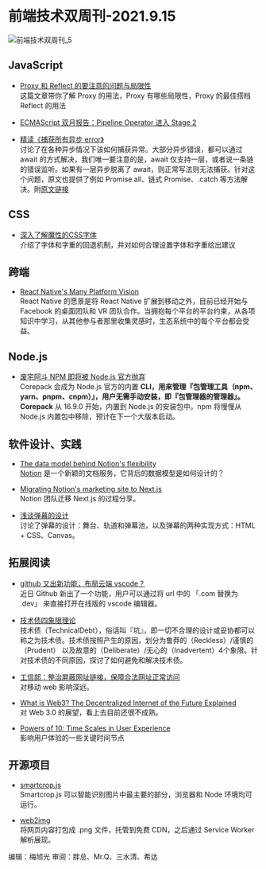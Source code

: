# 前端技术双周刊-2021.9.15

![前端技术双周刊_5](https://user-images.githubusercontent.com/9262426/133365355-b3feb0ab-a3db-4659-ab39-1b15bccc869e.png)

## JavaScript

- [Proxy 和 Reflect 的要注意的问题与局限性](https://zhuanlan.zhihu.com/p/407282042)
<br>这篇文章带你了解 Proxy 的用法，Proxy 有哪些局限性，Proxy 的最佳搭档 Reflect 的用法

- [ECMAScript 双月报告：Pipeline Operator 进入 Stage 2](https://mp.weixin.qq.com/s?__biz=Mzg4MjE5OTI4Mw==&mid=2247488881&idx=1&sn=ddc988a16cb5fb1c9b34b3a14ceb28c1&scene=21)

- [精读《捕获所有异步 error》](https://zhuanlan.zhihu.com/p/407228656)
<br>讨论了在各种异步情况下该如何捕获异常。大部分异步错误，都可以通过 await 的方式解决，我们唯一要注意的是，await 仅支持一层，或者说一条链的错误监听。如果有一层异步脱离了 await，则正常写法则无法捕获。针对这个问题，原文也提供了例如 Promise.all、链式 Promise、.catch 等方法解决。附[原文链接](https://advancedweb.hu/how-to-avoid-uncaught-async-errors-in-javascript/)

## CSS

- [深入了解魔性的CSS字体](https://mp.weixin.qq.com/s/XjLfsQH78XEDQ4xCd_FHlw)
<br>介绍了字体和字重的回退机制，并对如何合理设置字体和字重给出建议

## 跨端

- [React Native's Many Platform Vision](https://reactnative.dev/blog/2021/08/26/many-platform-vision)
<br>React Native 的愿景是将 React Native 扩展到移动之外，目前已经开始与 Facebook 的桌面团队和 VR 团队合作。当拥抱每个平台的平台约束，从各项知识中学习，从其他参与者那里收集灵感时，生态系统中的每个平台都会受益。

## Node.js

- [废宅阿斗 NPM 即将被 Node.js 官方抛弃](https://zhuanlan.zhihu.com/p/408122100)
<br>Corepack 会成为 Node.js 官方的内置 **CLI，用来管理『包管理工具（npm、yarn、pnpm、cnpm）』，用户无需手动安装，即『包管理器的管理器』。Corepack** 从 16.9.0 开始，内置到 Node.js 的安装包中。npm 将慢慢从 Node.js 内置包中移除，预计在下一个大版本启动。

## 软件设计、实践

- [The data model behind Notion's flexibility](https://www.notion.so/blog/data-model-behind-notion)
<br>[Notion](https://www.notion.so/) 是一个新颖的文档服务，它背后的数据模型是如何设计的？

- [Migrating Notion's marketing site to Next.js](https://www.notion.so/blog/migrating-notion-marketing-to-next-js)
<br>Notion 团队迁移 Next.js 的过程分享。

- [浅谈弹幕的设计](https://mp.weixin.qq.com/s?__biz=MzkxNTIwMzU5OQ==&mid=2247487416&idx=1&sn=e6f3e61bd722803565fda608ab975a31)
<br>讨论了弹幕的设计：舞台、轨道和弹幕池，以及弹幕的两种实现方式：HTML + CSS、Canvas。

## 拓展阅读

- [github 又出新功能，布局云端 vscode？](https://mp.weixin.qq.com/s/fRdEkLvxNI2cEGbVJ6pxBA)
<br>近日 Github 新出了一个功能，用户可以通过将 url 中的 「.com 替换为 .dev」 来直接打开在线版的 vscode 编辑器。

- [技术债四象限理论](https://xie.infoq.cn/article/e2bdb0789216f0c6a132d3812)
<br>技术债（TechnicalDebt），俗话叫『坑』，即一切不合理的设计或妥协都可以称之为技术债。技术债按照产生的原因，划分为鲁莽的（Reckless）/谨慎的（Prudent） 以及故意的（Deliberate）/无心的（Inadvertent）4个象限。针对技术债的不同原因，探讨了如何避免和解决技术债。

- [工信部：整治屏蔽网址链接，保障合法网址正常访问](https://finance.sina.com.cn/tech/2021-09-13/doc-iktzqtyt5759010.shtml?utm_source=pocket_mylist)
<br>对移动 web 影响深远。

- [What is Web3? The Decentralized Internet of the Future Explained](https://www.freecodecamp.org/news/what-is-web3)
<br>对 Web 3.0 的展望，看上去目前还很不成熟。

- [Powers of 10: Time Scales in User Experience](https://www.nngroup.com/articles/powers-of-10-time-scales-in-ux)
<br>影响用户体验的一些关键时间节点

## 开源项目

- [smartcrop.js](https://github.com/jwagner/smartcrop.js)
<br>Smartcrop.js 可以智能识别图片中最主要的部分，浏览器和 Node 环境均可运行。

- [web2img](https://github.com/EtherDream/web2img)
<br>将网页内容打包成 .png 文件，托管到免费 CDN，之后通过 Service Worker 解析展现。

编辑：梅旭光 审阅：胖总、Mr.Q、三水清、希达
